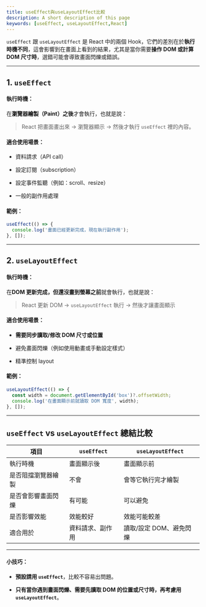 ```yaml
---
title: useEffect與useLayoutEffect比較
description: A short description of this page
keywords: [useEffect, useLayoutEffect,React]
---
```


`useEffect` 跟 `useLayoutEffect` 是 React 中的兩個 Hook，它們的差別在於**執行時機不同**，這會影響到在畫面上看到的結果，尤其是當你需要**操作 DOM 或計算 DOM 尺寸時**，選錯可能會導致畫面閃爍或錯誤。

---

## 1\. `useEffect`

#### 執行時機：

在**瀏覽器繪製（Paint）之後**才會執行，也就是說：

> React 把畫面畫出來 → 瀏覽器顯示 → 然後才執行 `useEffect` 裡的內容。

#### 適合使用場景：

- 資料請求（API call）

- 設定訂閱（subscription）

- 設定事件監聽（例如：scroll、resize）

- 一般的副作用處理

#### 範例：

```javascript
useEffect(() => {
  console.log('畫面已經更新完成，現在執行副作用');
}, []);
```

---

## 2\. `useLayoutEffect`

#### 執行時機：

在**DOM 更新完成，但還沒畫到螢幕之前**就會執行，也就是說：

> React 更新 DOM → `useLayoutEffect` 執行 → 然後才讓畫面顯示

#### 適合使用場景：

- **需要同步讀取/修改 DOM 尺寸或位置**

- 避免畫面閃爍（例如使用動畫或手動設定樣式）

- 精準控制 layout

#### 範例：

```javascript
useLayoutEffect(() => {
  const width = document.getElementById('box')?.offsetWidth;
  console.log('在畫面顯示前就讀取 DOM 寬度', width);
}, []);
```

---

##  `useEffect` vs `useLayoutEffect` 總結比較

| 項目 | `useEffect` | `useLayoutEffect` | 
|---|---|---|
| 執行時機 | 畫面顯示後 | 畫面顯示前 | 
| 是否阻擋瀏覽器繪製 | 不會 | 會等它執行完才繪製 | 
| 是否會影響畫面閃爍 | 有可能 | 可以避免 | 
| 是否影響效能 | 效能較好 | 效能可能較差 | 
| 適合用於 | 資料請求、副作用 | 讀取/設定 DOM、避免閃爍 | 

---

#### 小技巧：

- **預設請用 `useEffect`**，比較不容易出問題。

- **只有當你遇到畫面閃爍、需要先讀取 DOM 的位置或尺寸時，再考慮用 `useLayoutEffect`**。